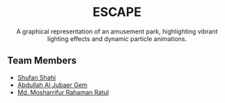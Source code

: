 <h1 align="center">ESCAPE</h1>

<p align="center">
A graphical representation of an amusement park, highlighting vibrant lighting effects and dynamic particle animations.
</p>

## Team Members


- [Shufan Shahi](https://github.com/shufanshahi)
- [Abdullah Al Jubaer Gem](https://github.com/jubaer36)
- [Md. Mosharrifur Rahaman Ratul]()

